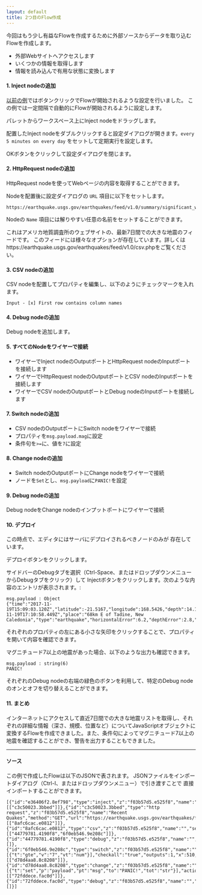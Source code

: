 ```yaml
---
layout: default
title: 2つ目のFlow作成
---
```


今回はもう少し有益なFlowを作成するために外部ソースからデータを取り込むFlowを作成します。

 - 外部Webサイトへアクセスします
 - いくつかの情報を取得します
 - 情報を読み込んで有用な状態に変換します

#### 1. Inject nodeの追加

[以前の例](first-flow)ではボタンクリックでFlowが開始されるような設定を行いました。
この例では一定間隔で自動的にFlowが開始されるように設定します。

パレットからワークスペース上にInject nodeをドラッグします。

配置したInject nodeをダブルクリックすると設定ダイアログが開きます。`every 5 minutes on every day` をセットして定期実行を設定します。

OKボタンをクリックして設定ダイアログを閉じます。

#### 2. HttpRequest nodeの追加

HttpRequest nodeを使ってWebページの内容を取得することができます。

Nodeを配置後に設定ダイアログの `URL` 項目に以下をセットします。

    https://earthquake.usgs.gov/earthquakes/feed/v1.0/summary/significant_week.csv

Nodeの `Name` 項目には解りやすい任意の名前をセットすることができます。

これはアメリカ地質調査所のウェブサイトの、最新7日間での大きな地震のフィードです。
このフィードには様々なオプションが存在しています。詳しくはhttps://earthquake.usgs.gov/earthquakes/feed/v1.0/csv.phpをご覧ください。


#### 3. CSV nodeの追加

CSV nodeを配置してプロパティを編集し、以下のようにチェックマークを入れます。

    Input - [x] First row contains column names

#### 4. Debug nodeの追加

Debug nodeを追加します。

#### 5. すべてのNodeをワイヤーで接続

  - ワイヤーでInject nodeのOutputポートとHttpRequest nodeのInputポートを接続します
  - ワイヤーでHttpRequest nodeのOutputポートとCSV nodeのInputポートを接続します
  - ワイヤーでCSV nodeのOutputポートとDebug nodeのInputポートを接続します

#### 7. Switch nodeの追加

  - CSV nodeのOutputポートにSwitch nodeをワイヤーで接続
  - プロパティを`msg.payload.mag`に設定
  - 条件句を`>=`に、値を`7`に設定

#### 8. Change nodeの追加

  - Switch nodeのOutputポートにChange nodeをワイヤーで接続
  - ノードを`Set`とし、`msg.payload`に`PANIC!`を設定

#### 9. Debug nodeの追加

Debug nodeをChange nodeのインプットポートにワイヤーで接続


#### 10. デプロイ

この時点で、エディタにはサーバにデプロイされるべきノードのみが
存在しています。

デプロイボタンをクリックします。

サイドバーのDebugタブを選択（Ctrl-Space、またはドロップダウンメニューからDebugタブをクリック）して
Injectボタンをクリックします。次のような内容のエントリが表示されます。:

    msg.payload : Object
    {"time":"2017-11-19T15:09:03.120Z","latitude":-21.5167,"longitude":168.5426,"depth":14.19,"mag":6.6,"magType":"mww","gap":21,"dmin":0.478,"rms":0.86,"net":"us","id":"us2000brgk","updated":"2017-11-19T17:10:58.449Z","place":"68km E of Tadine, New Caledonia","type":"earthquake","horizontalError":6.2,"depthError":2.8,"magError":0.037,"magNst":72,"status":"reviewed","locationSource":"us","magSource":"us"}

それぞれのプロパティの左にある小さな矢印をクリックすることで、プロパティを開いて内容を確認できます。

マグニチュード7以上の地震があった場合、以下のような出力も確認できます。

    msg.payload : string(6)
    PANIC!

それぞれのDebug nodeの右端の緑色のボタンを利用して、特定のDebug nodeのオンとオフを切り替えることができます。

#### 11. まとめ

インターネットにアクセスして直近7日間での大きな地震リストを取得し、それぞれの詳細な情報（深さ、規模、位置など）についてJavaScriptオブジェクトに変換するFlowを作成できました。また、条件句によってマグニチュード7以上の地震を確認することができ、警告を出力することもできました。

***

#### ソース

この例で作成したFlowは以下のJSONで表されます。
JSONファイルをインポートダイアログ（Ctrl-I、またはドロップダウンメニュー）で引き渡すことで
直接インポートすることができます。


    [{"id":"e36406f2.8ef798","type":"inject","z":"f03b57d5.e525f8","name":"","topic":"","payload":"","payloadType":"str","repeat":"300","crontab":"","once":false,"x":130,"y":900,"wires":[["c3c50023.3bbed"]]},{"id":"c3c50023.3bbed","type":"http request","z":"f03b57d5.e525f8","name":"Recent Quakes","method":"GET","url":"https://earthquake.usgs.gov/earthquakes/feed/v1.0/summary/significant_week.csv","tls":"","x":300,"y":900,"wires":[["8afc6cac.e0812"]]},{"id":"8afc6cac.e0812","type":"csv","z":"f03b57d5.e525f8","name":"","sep":",","hdrin":true,"hdrout":"","multi":"one","ret":"\\n","temp":"","x":470,"y":900,"wires":[["44779781.4190f8","6f0eb546.9e208c"]]},{"id":"44779781.4190f8","type":"debug","z":"f03b57d5.e525f8","name":"","active":true,"complete":false,"x":630,"y":900,"wires":[]},{"id":"6f0eb546.9e208c","type":"switch","z":"f03b57d5.e525f8","name":"","property":"payload.mag","propertyType":"msg","rules":[{"t":"gte","v":"7","vt":"num"}],"checkall":"true","outputs":1,"x":510,"y":960,"wires":[["d78d4aa8.8c8208"]]},{"id":"d78d4aa8.8c8208","type":"change","z":"f03b57d5.e525f8","name":"","rules":[{"t":"set","p":"payload","pt":"msg","to":"PANIC!","tot":"str"}],"action":"","property":"","from":"","to":"","reg":false,"x":650,"y":1020,"wires":[["72fddece.fac0d"]]},{"id":"72fddece.fac0d","type":"debug","z":"f03b57d5.e525f8","name":"","active":true,"complete":false,"x":750,"y":960,"wires":[]}]
